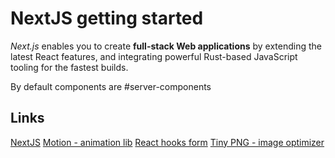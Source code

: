 # NextJS getting started

_Next.js_ enables you to create **full-stack Web applications** by extending the latest React features, and integrating powerful Rust-based JavaScript tooling for the fastest builds.

By default components are #server-components

## Links

[NextJS](https://nextjs.org/docs)
[Motion - animation lib](https://www.framer.com/motion/)
[React hooks form](https://react-hook-form.com)
[Tiny PNG - image optimizer](https://tinypng.com)